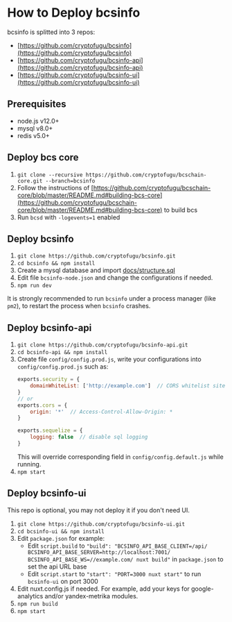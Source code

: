 # How to Deploy bcsinfo

bcsinfo is splitted into 3 repos:
* [https://github.com/cryptofugu/bcsinfo](https://github.com/cryptofugu/bcsinfo)
* [https://github.com/cryptofugu/bcsinfo-api](https://github.com/cryptofugu/bcsinfo-api)
* [https://github.com/cryptofugu/bcsinfo-ui](https://github.com/cryptofugu/bcsinfo-ui)

## Prerequisites

* node.js v12.0+
* mysql v8.0+
* redis v5.0+

## Deploy bcs core
1. `git clone --recursive https://github.com/cryptofugu/bcschain-core.git --branch=bcsinfo`
2. Follow the instructions of [https://github.com/cryptofugu/bcschain-core/blob/master/README.md#building-bcs-core](https://github.com/cryptofugu/bcschain-core/blob/master/README.md#building-bcs-core) to build bcs
3. Run `bcsd` with `-logevents=1` enabled

## Deploy bcsinfo
1. `git clone https://github.com/cryptofugu/bcsinfo.git`
2. `cd bcsinfo && npm install`
3. Create a mysql database and import [docs/structure.sql](structure.sql)
4. Edit file `bcsinfo-node.json` and change the configurations if needed.
5. `npm run dev`

It is strongly recommended to run `bcsinfo` under a process manager (like `pm2`), to restart the process when `bcsinfo` crashes.

## Deploy bcsinfo-api
1. `git clone https://github.com/cryptofugu/bcsinfo-api.git`
2. `cd bcsinfo-api && npm install`
3. Create file `config/config.prod.js`, write your configurations into `config/config.prod.js` such as:
    ```javascript
    exports.security = {
        domainWhiteList: ['http://example.com']  // CORS whitelist sites
    }
    // or
    exports.cors = {
        origin: '*'  // Access-Control-Allow-Origin: *
    }

    exports.sequelize = {
        logging: false  // disable sql logging
    }
    ```
    This will override corresponding field in `config/config.default.js` while running.
4. `npm start`

## Deploy bcsinfo-ui
This repo is optional, you may not deploy it if you don't need UI.
1. `git clone https://github.com/cryptofugu/bcsinfo-ui.git`
2. `cd bcsinfo-ui && npm install`
3. Edit `package.json` for example:
   * Edit `script.build` to `"build": "BCSINFO_API_BASE_CLIENT=/api/ BCSINFO_API_BASE_SERVER=http://localhost:7001/ BCSINFO_API_BASE_WS=//example.com/ nuxt build"` in `package.json` to set the api URL base
   * Edit `script.start` to `"start": "PORT=3000 nuxt start"` to run `bcsinfo-ui` on port 3000
4. Edit nuxt.config.js if needed. For example, add your keys for google-analytics and/or yandex-metrika modules.
5. `npm run build`
6. `npm start`
